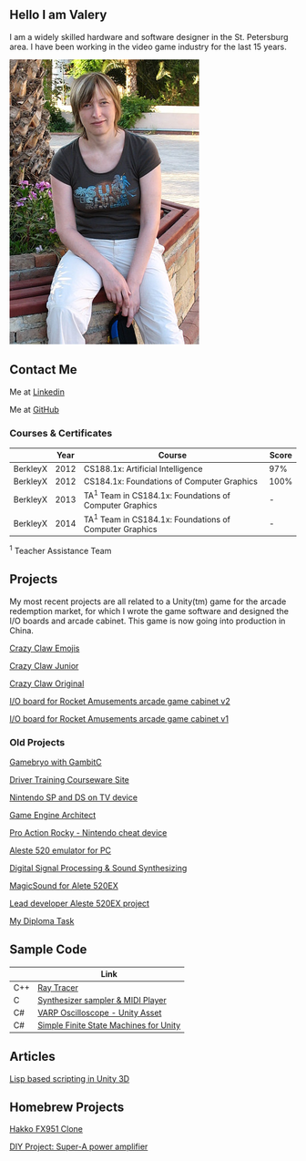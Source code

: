 ## Hello I am Valery

I am a widely skilled hardware and software designer in the St. Petersburg area. I have been working in the video game industry for the last 15 years. 

![hww](/pp/pp_hww_08.jpg) 

## Contact Me

Me at [Linkedin](https://www.linkedin.com/in/valeriyap/)

Me at [GitHub](https://www.linkedin.com/in/valeriyap/)

### Courses & Certificates

|          | Year | Course                                                            | Score |
|----------|------|-------------------------------------------------------------------|-----|
| BerkleyX | 2012 | CS188.1x: Artificial Intelligence                                 | 97% |
| BerkleyX | 2012 | CS184.1x: Foundations of Computer Graphics                        | 100% |
| BerkleyX | 2013 | TA<sup>1</sup> Team in CS184.1x: Foundations of Computer Graphics | - |
| BerkleyX | 2014 | TA<sup>1</sup> Team in CS184.1x: Foundations of Computer Graphics | - |

<sup>1</sup> Teacher Assistance Team

## Projects

My most recent projects are all related to a Unity(tm) game for the arcade redemption market, for which I wrote the game software and designed the I/O boards and arcade cabinet. This game is now going into production in China. 

[Crazy Claw Emojis](/projects/crazy_claw_emojis)

[Crazy Claw Junior](/projects/crazy_claw_jr)

[Crazy Claw Original](/projects/crazy_claw_original)

[I/O board for Rocket Amusements arcade game cabinet v2](/projects/ra_io_board2)

[I/O board for Rocket Amusements arcade game cabinet v1](/projects/ra_io_board1)

### Old Projects

[Gamebryo with GambitC](/projects/gamebryo/)

[Driver Training Courseware Site](/projects/webtraining)

[Nintendo SP and DS on TV device](/projects/view_boy/)

[Game Engine Architect](/projects/sengine/index.md)

[Pro Action Rocky - Nintendo cheat device](/projects/nintendo_cheat_device)

[Aleste 520 emulator for PC](/projects/caprice32/)

[Digital Signal Processing & Sound Synthesizing](/projects/remis)

[MagicSound for Alete 520EX](/projects/magic_sound/)

[Lead developer Aleste 520EX project](/projects/rainbow)

[My Diploma Task](/projects/rainbow)

## Sample Code

|     | Link                                                                               |
|-----|-------------------------------------------------------------------------------------|
| C++ | [Ray Tracer](https://github.com/hww/RayTracer) |
| C   | [Synthesizer sampler & MIDI Player](https://github.com/hww/SndSynt/tree/master/firmware/applications/midiplayer) |
| C#  | [VARP Oscilloscope - Unity Asset](/projects/varp_oscilloscope) |
| C#  | [Simple Finite State Machines for Unity](https://github.com/hww/UnityTFSM) |

## Articles

[Lisp based scripting in Unity 3D](https://docs.google.com/document/d/e/2PACX-1vSx2Bilw0ZGgiUx9lbXfAR3JLs1i-kHJgqAUFN3sJWLG6si51pcFg8dTZqzzSoln6aiq24uS0w_6ZAC/pub)

## Homebrew Projects

[Hakko FX951 Clone](/projects/hakko_fx951_clone)

[DIY Project: Super-A power amplifier](projects/nataly_nxp)

